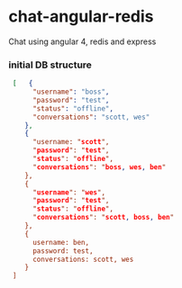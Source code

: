 # chat-angular-redis
Chat using angular 4, redis and express

### initial DB structure
```json
 [   {
      "username": "boss",
      "password": "test",
      "status": "offline",
      "conversations": "scott, wes"
    },
    {
      "username: "scott",
      "password": "test",
      "status": "offline",
      "conversations": "boss, wes, ben"
    },
    {
      "username": "wes",
      "password": "test",
      "status": "offline",
      "conversations": "scott, boss, ben"
    },
    {
      username: ben,
      password: test,
      conversations: scott, wes
    }
 ]   
```
